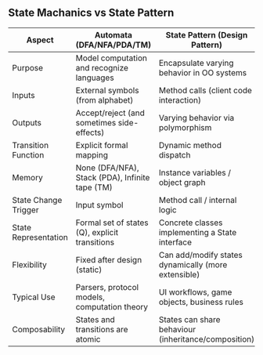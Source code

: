 
## State Machanics vs State Pattern

| Aspect | Automata (DFA/NFA/PDA/TM) | State Pattern (Design Pattern) |
|--------|---------------------------|--------------------------------|
| Purpose | Model computation and recognize languages | Encapsulate varying behavior in OO systems |
| Inputs | External symbols (from alphabet) | Method calls (client code interaction) |
| Outputs | Accept/reject (and sometimes side-effects) | Varying behavior via polymorphism |
| Transition Function | Explicit formal mapping | Dynamic method dispatch |
| Memory | None (DFA/NFA), Stack (PDA), Infinite tape (TM) | Instance variables / object graph |
| State Change Trigger | Input symbol | Method call / internal logic |
| State Representation | Formal set of states (Q), explicit transitions | Concrete classes implementing a State interface |
| Flexibility | Fixed after design (static) | Can add/modify states dynamically (more extensible) |
| Typical Use | Parsers, protocol models, computation theory | UI workflows, game objects, business rules |
| Composability | States and transitions are atomic | States can share behaviour (inheritance/composition) |
